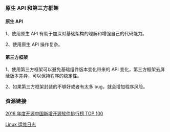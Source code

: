 ### 原生 API 和第三方框架

#### 原生 API
1、使用原生 API 有助于加深对基础架构的理解和增强自己的代码能力。

2、使用原生 API 操作复杂。

#### 第三方框架
1、使用第三方框架可以避免基础组件版本变化带来的 API 变化，第三方框架去屏蔽版本差异，可以保持程序的稳定性。

2、如果第三方框架封装的不够好或者有太多 bug，就会增加程序风险。



### 资源链接


[2016 年度开源中国新增开源软件排行榜 TOP 100](https://blog.csdn.net/xiaobing_122613/article/details/54374966)

[Linux 运维日志](https://www.centos.bz/tag/kubernetes/)